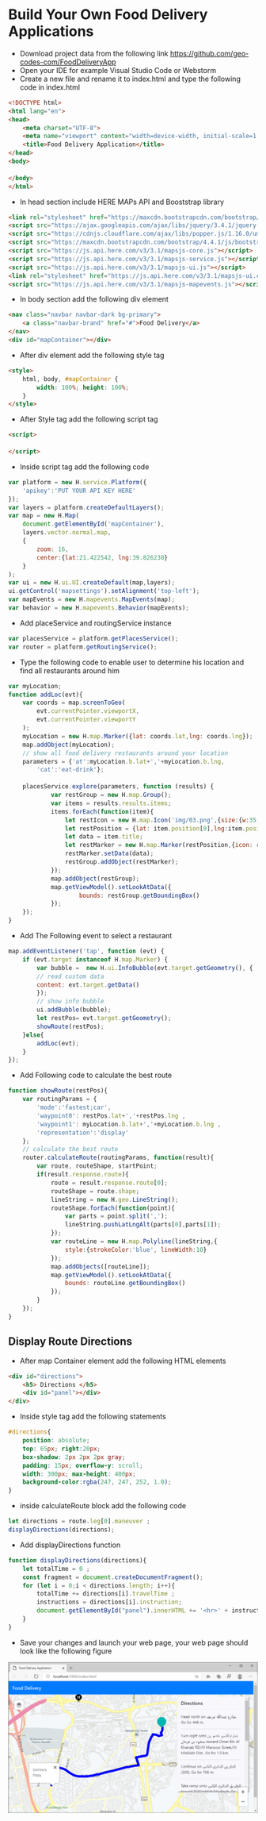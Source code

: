 # Build Your Own Food Delivery Applications
* Download project data from the following link https://github.com/geo-codes-com/FoodDeliveryApp
* Open your IDE for example Visual Studio Code or Webstorm
* Create a new file and rename it to index.html and type the following code in index.html
```html
<!DOCTYPE html>
<html lang="en">
<head>
    <meta charset="UTF-8">
    <meta name="viewport" content="width=device-width, initial-scale=1.0">
    <title>Food Delivery Application</title>
</head>
<body>
    
</body>
</html>
```
* In head section include HERE MAPs API and Booststrap library
```html
<link rel="stylesheet" href="https://maxcdn.bootstrapcdn.com/bootstrap/4.4.1/css/bootstrap.min.css">
<script src="https://ajax.googleapis.com/ajax/libs/jquery/3.4.1/jquery.min.js"></script>
<script src="https://cdnjs.cloudflare.com/ajax/libs/popper.js/1.16.0/umd/popper.min.js"></script>
<script src="https://maxcdn.bootstrapcdn.com/bootstrap/4.4.1/js/bootstrap.min.js"></script>
<script src="https://js.api.here.com/v3/3.1/mapsjs-core.js"></script>
<script src="https://js.api.here.com/v3/3.1/mapsjs-service.js"></script>
<script src="https://js.api.here.com/v3/3.1/mapsjs-ui.js"></script>
<link rel="stylesheet" href="https://js.api.here.com/v3/3.1/mapsjs-ui.css" />
<script src="https://js.api.here.com/v3/3.1/mapsjs-mapevents.js"></script>
```
* In body section add the following div element
```html
<nav class="navbar navbar-dark bg-primary">
	<a class="navbar-brand" href="#">Food Delivery</a>
</nav>
<div id="mapContainer"></div>
```

* After div element add the following style tag
```html
<style>
	html, body, #mapContainer {
		width: 100%; height: 100%;
	}
</style>
```
* After Style tag add the following script tag
```html
<script>

</script>
```
* Inside script tag add the following code
```javascript
var platform = new H.service.Platform({
	'apikey':'PUT YOUR API KEY HERE'
});
var layers = platform.createDefaultLayers();
var map = new H.Map(
	document.getElementById('mapContainer'),
	layers.vector.normal.map,
	{
		zoom: 16,
		center:{lat:21.422542, lng:39.826230}
	}
);
var ui = new H.ui.UI.createDefault(map,layers);
ui.getControl('mapsettings').setAlignment('top-left');
var mapEvents = new H.mapevents.MapEvents(map);
var behavior = new H.mapevents.Behavior(mapEvents);
```
* Add placeService and routingService instance
```javascript
var placesService = platform.getPlacesService();
var router = platform.getRoutingService();
```
* Type the following code to enable user to determine his location and find all restaurants around him
```javascript
var myLocation;
function addLoc(evt){
	var coords = map.screenToGeo(
		evt.currentPointer.viewportX,
		evt.currentPointer.viewportY
	);
	myLocation = new H.map.Marker({lat: coords.lat,lng: coords.lng});
	map.addObject(myLocation);
	// show all food delivery restaurants around your location
	parameters = {'at':myLocation.b.lat+','+myLocation.b.lng,
		'cat':'eat-drink'};

	placesService.explore(parameters, function (results) {
			var restGroup = new H.map.Group();
			var items = results.results.items;
			items.forEach(function(item){
				let restIcon = new H.map.Icon('img/03.png',{size:{w:35,h:35}});
				let restPosition = {lat: item.position[0],lng:item.position[1]};
				let data = item.title;
				let restMarker = new H.map.Marker(restPosition,{icon: restIcon});
				restMarker.setData(data);
				restGroup.addObject(restMarker);
			});
			map.addObject(restGroup);
			map.getViewModel().setLookAtData({
					bounds: restGroup.getBoundingBox()
			});
	});
}
```
* Add The Following event to select a restaurant
```javascript
map.addEventListener('tap', function (evt) {
	if (evt.target instanceof H.map.Marker) {
		var bubble =  new H.ui.InfoBubble(evt.target.getGeometry(), {
		// read custom data
		content: evt.target.getData()
		});
		// show info bubble
		ui.addBubble(bubble);
		let restPos= evt.target.getGeometry();
		showRoute(restPos);
	}else{
		addLoc(evt);
	}
});
```
* Add Following code to calculate the best route
```javascript
function showRoute(restPos){
	var routingParams = {
		'mode':'fastest;car',
		'waypoint0': restPos.lat+','+restPos.lng ,
		'waypoint1': myLocation.b.lat+','+myLocation.b.lng ,
		'representation':'display'
	};
	// calculate the best route
	router.calculateRoute(routingParams, function(result){
		var route, routeShape, startPoint;
		if(result.response.route){
			route = result.response.route[0];
			routeShape = route.shape;
			lineString = new H.geo.LineString();
			routeShape.forEach(function(point){
				var parts = point.split(',');
				lineString.pushLatLngAlt(parts[0],parts[1]);
			});
			var routeLine = new H.map.Polyline(lineString,{
				style:{strokeColor:'blue', lineWidth:10}
			});
			map.addObjects([routeLine]);
			map.getViewModel().setLookAtData({
				bounds: routeLine.getBoundingBox()
			});
		}
	});
}
```
## Display Route Directions
* After map Container element add the following HTML elements
```html
<div id="directions">
	<h5> Directions </h5>
	<div id="panel"></div>
</div>
```
* Inside style tag add the following statements
```css
#directions{
	position: absolute;
	top: 65px; right:20px;
	box-shadow: 2px 2px 2px gray;
	padding: 15px; overflow-y: scroll;
	width: 300px; max-height: 400px;
	background-color:rgba(247, 247, 252, 1.0);
}
```
* inside calculateRoute block add the following code
```javascript
let directions = route.leg[0].maneuver ;
displayDirections(directions);
```
* Add displayDirections function
```javascript
function displayDirections(directions){
	let totalTime = 0 ;
	const fragment = document.createDocumentFragment();
	for (let i = 0;i < directions.length; i++){
		totalTime += directions[i].travelTime ;
		instructions = directions[i].instruction;
		document.getElementById("panel").innerHTML += '<hr>' + instructions;
	}
}
```

* Save your changes and launch your web page, your web page should look like the following figure

![Alt text](/img/scn1.png)

